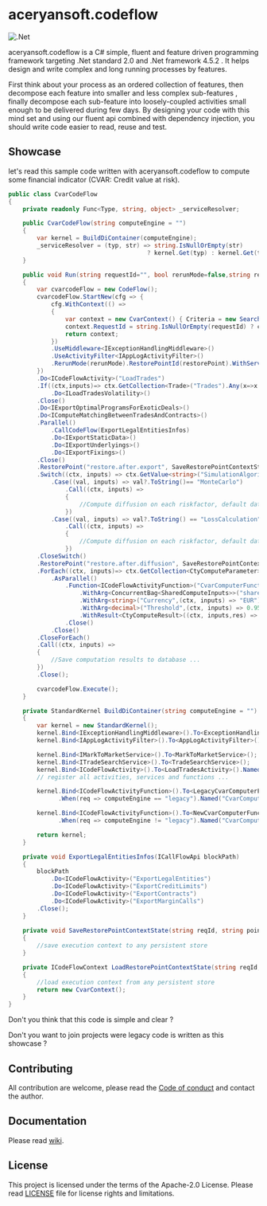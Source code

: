 # aceryansoft.codeflow
![.Net](https://github.com/aceryan-consulting/aceryansoft.codeflow/workflows/.NET/badge.svg)

aceryansoft.codeflow is a C# simple, fluent and feature driven programming framework targeting .Net standard 2.0 and .Net framework 4.5.2 .
It helps design and write complex and long running processes by features. 

First think about your process as an ordered collection of features, then decompose each feature into smaller and less complex sub-features 
, finally decompose each sub-feature into loosely-coupled activities small enough to be delivered during few days.
By designing your code with this mind set and using our fluent api combined with dependency injection, you should write code easier to read, reuse and test. 

## Showcase
let's read this sample code written with aceryansoft.codeflow to compute some financial indicator (CVAR: Credit value at risk).
 
```c#
public class CvarCodeFlow
{
	private readonly Func<Type, string, object> _serviceResolver;

	public CvarCodeFlow(string computeEngine = "")
	{
		var kernel = BuildDiContainer(computeEngine);
		_serviceResolver = (typ, str) => string.IsNullOrEmpty(str) 
									   ? kernel.Get(typ) : kernel.Get(typ, str);
	}

	public void Run(string requestId="", bool rerunMode=false,string restorePoint="")
	{            
		var cvarcodeFlow = new CodeFlow();
		cvarcodeFlow.StartNew(cfg => {
			cfg.WithContext(() =>
			{
				var context = new CvarContext() { Criteria = new SearchCriteria() { Filter = "otc trades" } };
				context.RequestId = string.IsNullOrEmpty(requestId) ? context.RequestId : requestId;
				return context;
			})
			.UseMiddleware<IExceptionHandlingMiddleware>()
			.UseActivityFilter<IAppLogActivityFilter>()
			.RerunMode(rerunMode).RestorePointId(restorePoint).WithServiceResolver(_serviceResolver);
		})
		.Do<ICodeFlowActivity>("LoadTrades")
		.If((ctx,inputs)=> ctx.GetCollection<Trade>("Trades").Any(x=>x.IsOption))
			.Do<ILoadTradesVolatility>()
		.Close()
		.Do<IExportOptimalProgramsForExoticDeals>()
		.Do<IComputeMatchingBetweenTradesAndContracts>()
		.Parallel()
			.CallCodeFlow(ExportLegalEntitiesInfos)
			.Do<IExportStaticData>()
			.Do<IExportUnderlyings>()
			.Do<IExportFixings>()
		.Close()
		.RestorePoint("restore.after.export", SaveRestorePointContextState, LoadRestorePointContextState)
		.Switch((ctx, inputs) => ctx.GetValue<string>("SimulationAlgorithm"))
			.Case((val, inputs) => val?.ToString()== "MonteCarlo")
				.Call((ctx, inputs) =>
				{
					//Compute diffusion on each riskfactor, default date, scenario with MonteCarlo algorithm
				})
			.Case((val, inputs) => val?.ToString() == "LossCalculation")
				.Call((ctx, inputs) =>
				{
					//Compute diffusion on each riskfactor, default date, scenario with LossCalculation algorithm
				})
		.CloseSwitch()
		.RestorePoint("restore.after.diffusion", SaveRestorePointContextState, LoadRestorePointContextState)
		.ForEach((ctx, inputs)=> ctx.GetCollection<CtyComputeParameter>("CtyComputeParameter").OfType<object>().ToList(),packetSize:10)
			.AsParallel()
				.Function<ICodeFlowActivityFunction>("CvarComputerFunction")
					.WithArg<ConcurrentBag<SharedComputeInputs>>("shareinputs",(ctx, inputs) => ctx.As<CvarContext>().SharedInputs)
					.WithArg<string>("Currency",(ctx, inputs) => "EUR")
					.WithArg<decimal>("Threshold",(ctx, inputs) => 0.95M)
					.WithResult<CtyComputeResult>((ctx, inputs,res) => ctx.GetCollection<CtyComputeResult>("CtyResults").Add(res))
				.Close()
			.Close()
		.CloseForEach()
		.Call((ctx, inputs) =>
		{
			//Save computation results to database ... 
		})
		.Close();

		cvarcodeFlow.Execute(); 
	}

	private StandardKernel BuildDiContainer(string computeEngine = "")
	{
		var kernel = new StandardKernel();
		kernel.Bind<IExceptionHandlingMiddleware>().To<ExceptionHandlingMiddleware>();
		kernel.Bind<IAppLogActivityFilter>().To<AppLogActivityFilter>();

		kernel.Bind<IMarkToMarketService>().To<MarkToMarketService>();
		kernel.Bind<ITradeSearchService>().To<TradeSearchService>();
		kernel.Bind<ICodeFlowActivity>().To<LoadTradesActivity>().Named("LoadTrades");
		// register all activities, services and functions ... 

		kernel.Bind<ICodeFlowActivityFunction>().To<LegacyCvarComputerFunction>()
			  .When(req => computeEngine == "legacy").Named("CvarComputerFunction");

		kernel.Bind<ICodeFlowActivityFunction>().To<NewCvarComputerFunction>()
			  .When(req => computeEngine != "legacy").Named("CvarComputerFunction");

		return kernel;
	}

	private void ExportLegalEntitiesInfos(ICallFlowApi blockPath)
	{
		blockPath
			.Do<ICodeFlowActivity>("ExportLegalEntities")
			.Do<ICodeFlowActivity>("ExportCreditLimits")
			.Do<ICodeFlowActivity>("ExportContracts")
			.Do<ICodeFlowActivity>("ExportMarginCalls")
		.Close();
	}
	
	private void SaveRestorePointContextState(string reqId, string pointId, object[] inputs, ICodeFlowContext ctx)
	{ 
		//save execution context to any persistent store
	}

	private ICodeFlowContext LoadRestorePointContextState(string reqId, string pointId)
	{
		//load execution context from any persistent store
		return new CvarContext();
	}      
}

```

Don't you think that this code is simple and clear ? 

Don't you want to join projects were legacy code is written as this showcase ? 


## Contributing
All contribution are welcome, please read the [Code of conduct](https://github.com/aceryan-consulting/aceryansoft.codeflow/blob/develop/CODE_OF_CONDUCT.md) and contact the author.

## Documentation
Please read [wiki](https://github.com/aceryan-consulting/aceryansoft.codeflow/wiki).

## License
This project is licensed under the terms of the Apache-2.0 License. 
Please read [LICENSE](LICENSE.md) file for license rights and limitations.
 
